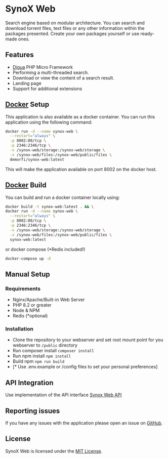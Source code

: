 # SynoX Web

Search engine based on modular architecture. You can search and download torrent files, text files
or any other information within the packages presented. Create your own packages yourself or
use ready-made ones.

## Features
* [Digua](https://github.com/demorfi/digua) PHP Micro Framework
* Performing a multi-threaded search.
* Download or view the content of a search result.
* Landing page
* Support for additional extensions

## [Docker](http://docker.io) Setup
This application is also available as a docker container.
You can run this application using the following command:

```bash
docker run -d --name synox-web \
  --restart="always" \
  -p 8002:80/tcp \
  -p 2346:2346/tcp \
  -v /synox-web/storage:/synox-web/storage \
  -v /synox-web/files:/synox-web/public/files \
  demorfi/synox-web:latest
```
This will make the application available on port 8002 on the docker host.

## [Docker](http://docker.io) Build
You can build and run a docker container locally using:
```bash
docker build -t synox-web:latest . && \
docker run -d --name synox-web \
  --restart="always" \
  -p 8002:80/tcp \
  -p 2346:2346/tcp \
  -v /synox-web/storage:/synox-web/storage \
  -v /synox-web/files:/synox-web/public/files \
  synox-web:latest
```
or docker compose (*Redis included!)
```bash
docker-compose up -d
```

## Manual Setup
### Requirements
* Nginx/Apache/Built-in Web Server
* PHP 8.2 or greater
* Node & NPM
* Redis (*optional)

### Installation
* Clone the repository to your webserver and set root mount point for you webserver to `/public` directory
* Run composer install `composer install`
* Run npm install `npm install`
* Build npm `npm run build`
* [* Use .env.example or /config files to set your personal preferences]

## API Integration
Use implementation of the API interface [Synox Web API](https://github.com/demorfi/synox-web-api)

## Reporting issues
If you have any issues with the application please open an issue on [GitHub](https://github.com/demorfi/synox-web/issues).

## License
SynoX Web is licensed under the [MIT License](http://www.opensource.org/licenses/mit-license.php).